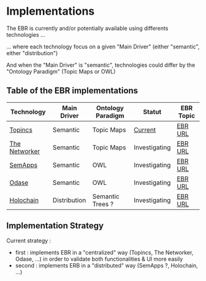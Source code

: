 Implementations
==

The EBR is currently and/or potentially available using differents technologies ...  

... where each technology focus on a given "Main Driver" (either "semantic", either "distribution")

And when the "Main Driver" is "semantic", technologies could differ by the "Ontology Paradigm" (Topic Maps or OWL)

Table of the EBR implementations
-
<table>
    <thead>
        <tr>
            <th>Technology</th>
            <th>Main Driver</th>              
            <th>Ontology Paradigm</th>          
            <th>Statut</th>
            <th>EBR Topic</th>      
        </tr>
    </thead>
    <tbody>
        <tr>
            <td><a href="https://www.topincs.com/">Topincs</a></td>
            <td>Semantic</td>
            <td>Topic Maps</td>
            <td><a href="https://www.topincs.com/EntangledBootstrap/">Current</a></td>
            <td><a href="https://www.topincs.com/EntangledBootstrap/1405">EBR URL</a></td>
        </tr>
        <tr>
            <td><a href="https://www.infoloom.com/product/">The Networker</a></td>
           <td>Semantic</td>        
           <td>Topic Maps</td>
           <td>Investigating</td>
           <td><a href="https://www.topincs.com/EntangledBootstrap/1965">EBR URL</a></td>         
        </tr>
        <tr>
            <td><a href="http://semapps.org/">SemApps</a></td>      
            <td>Semantic</td>
            <td>OWL</td>
            <td>Investigating</td>
            <td><a href="https://www.topincs.com/EntangledBootstrap/1467">EBR URL</a></td>  
        </tr>
        <tr>
            <td><a href="https://www.odaseontologies.com/">Odase</a></td>   
            <td>Semantic</td>
            <td>OWL</td>
            <td>Investigating</td>
            <td><a href="https://www.topincs.com/EntangledBootstrap/1533">EBR URL</a></td>  
        </tr>
        <tr>
            <td><a href="https://holochain.org/">Holochain</a></td>   
            <td>Distribution</td>
            <td>Semantic Trees ?</td>
            <td>Investigating</td>
            <td><a href="https://www.topincs.com/EntangledBootstrap/1440">EBR URL</a></td>  
        </tr>
    </tbody>
</table>

Implementation Strategy
-
Current strategy : 
* first : implements EBR in a "centralized" way (Topincs, The Networker, Odase, ...) in order to validate both functionalities & UI more easily  
* second : implements ERB in a "distributed" way (SemApps ?, Holochain, ...)
